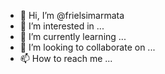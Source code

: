 - 👋 Hi, I’m @frielsimarmata
- 👀 I’m interested in ...
- 🌱 I’m currently learning ...
- 💞️ I’m looking to collaborate on ...
- 📫 How to reach me ...

<!---
frielsimarmata/frielsimarmata is a ✨ special ✨ repository because its `README.md` (this file) appears on your GitHub profile.
You can click the Preview link to take a look at your changes.
--->
